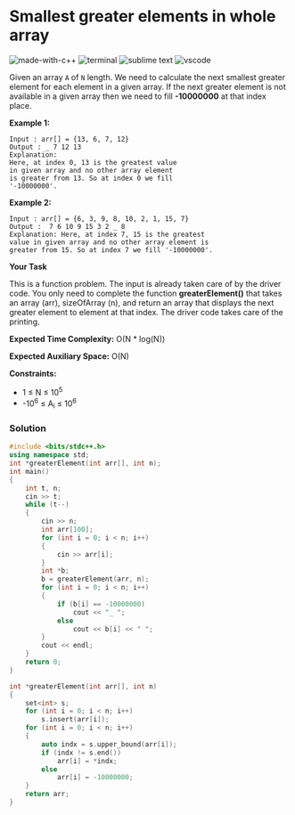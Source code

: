 # Smallest greater elements in whole array
![made-with-c++](https://img.shields.io/badge/Made%20with-C++-007396.svg)
![terminal](https://img.shields.io/badge/Windows%20Terminal-4D4D4D?logo=windows%20terminal&logoColor=white)
![sublime text](https://img.shields.io/badge/sublime_text-%23575757.svg?logo=sublime-text&logoColor=important)
![vscode](https://img.shields.io/badge/Visual_Studio_Code-0078D4?logo=visual%20studio%20code&logoColor=white)

Given an array `A` of `N` length. We need to calculate the next smallest greater element for each element in a given array. If the next greater element is not available in a given array then we need to fill **-10000000** at that index place.

__Example 1:__
```
Input : arr[] = {13, 6, 7, 12}
Output : _ 7 12 13
Explanation:
Here, at index 0, 13 is the greatest value
in given array and no other array element
is greater from 13. So at index 0 we fill
'-10000000'.
```
__Example 2:__
```
Input : arr[] = {6, 3, 9, 8, 10, 2, 1, 15, 7}
Output :  7 6 10 9 15 3 2 _ 8
Explanation: Here, at index 7, 15 is the greatest
value in given array and no other array element is
greater from 15. So at index 7 we fill '-10000000'.
```
__Your Task__

This is a function problem. The input is already taken care of by the driver code. You only need to complete the function **greaterElement()** that takes an array (arr), sizeOfArray (n), and return an array that displays the next greater element to element at that index. The driver code takes care of the printing.

__Expected Time Complexity:__ O(N * log(N))

__Expected Auxiliary Space:__ O(N)

__Constraints:__
- 1 ≤ N ≤ 10<sup>5</sup>
- -10<sup>6</sup> ≤ A<sub>i</sub> ≤ 10<sup>6</sup>

### Solution
```cpp
#include <bits/stdc++.h>
using namespace std;
int *greaterElement(int arr[], int n);
int main()
{
    int t, n;
    cin >> t;
    while (t--)
    {
        cin >> n;
        int arr[100];
        for (int i = 0; i < n; i++)
        {
            cin >> arr[i];
        }
        int *b;
        b = greaterElement(arr, n);
        for (int i = 0; i < n; i++)
        {
            if (b[i] == -10000000)
                cout << "_ ";
            else
                cout << b[i] << " ";
        }
        cout << endl;
    }
    return 0;
}

int *greaterElement(int arr[], int n)
{
    set<int> s;
    for (int i = 0; i < n; i++)
        s.insert(arr[i]);
    for (int i = 0; i < n; i++)
    {
        auto indx = s.upper_bound(arr[i]);
        if (indx != s.end())
            arr[i] = *indx;
        else
            arr[i] = -10000000;
    }
    return arr;
}
```